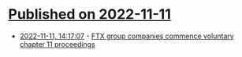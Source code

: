 # [Published on 2022-11-11](index.md)

* [2022-11-11, 14:17:07](https://news.ycombinator.com/item?id=33561041) - [FTX group companies commence voluntary chapter 11 proceedings](https://twitter.com/ftx_official/status/1591071832823959552)
